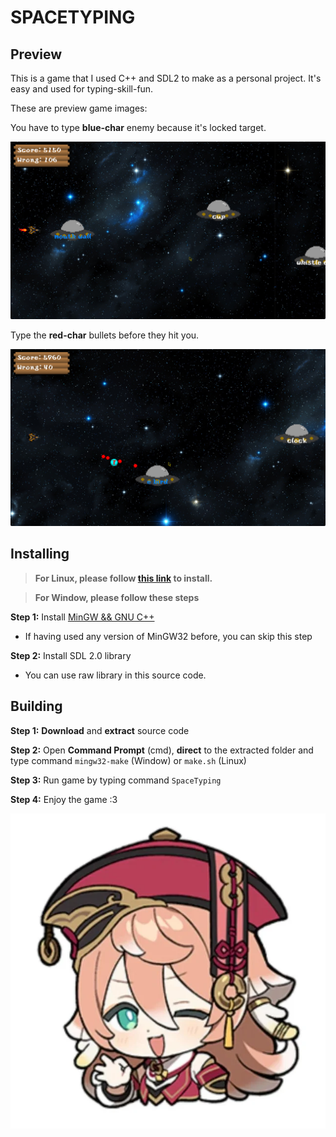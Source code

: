 # SPACETYPING

## Preview
This is a game that I used C++ and SDL2 to make as a personal project. It's easy and used for typing-skill-fun.

These are preview game images:

You have to type **blue-char** enemy because it's locked target.

![Image](https://github.com/quan29117/SpaceTyping/blob/master/preview/Untitled1.png)

Type the **red-char** bullets before they hit you.

![Image](https://github.com/quan29117/SpaceTyping/blob/master/preview/Untitled2.png)

## Installing
>**For Linux, please follow [this link](https://www.paulbarrick.com/game-devlopment/game-development-on-linux-using-vscode-sdl2-and-opengl/) to install.**

>**For Window, please follow these steps**

**Step 1:** Install [MinGW && GNU C++](https://www.youtube.com/watch?v=a3ejgWLqelQ)
- If having used any version of MinGW32 before, you can skip this step

**Step 2:** Install SDL 2.0 library
 - You can use raw library in this source code.

## Building

**Step 1:** **Download** and **extract** source code

**Step 2:** Open **Command Prompt** (cmd), **direct** to the extracted folder and type command `mingw32-make` (Window) or `make.sh` (Linux)

**Step 3:** Run game by typing command `SpaceTyping`

**Step 4:** Enjoy the game :3

![Image](https://github.com/quan29117/SpaceTyping/blob/master/preview/yanfei_emoji.png)